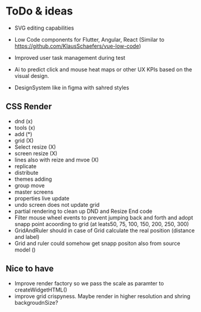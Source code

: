 # ToDo & ideas


- SVG editing capabilities

- Low Code components for Flutter, Angular, React (Similar to https://github.com/KlausSchaefers/vue-low-code)

- Improved user task management during test

- Ai to predict click and mouse heat maps or other UX KPIs based on the visual design.

- DesignSystem like in figma with sahred styles
## CSS Render
 - dnd (x)
 - tools (x)
 - add (*)
 - grid (X)
 - Select resize (X)
 - screen resize (X)
 - lines also with reize and mvoe (X)
 - replicate
 - distribute
 - themes adding
 - group move
 - master screens
 - properties live update
 - undo screen does not update grid
 - partial rendering to clean up DND and Resize End code
 - Filter mouse wheel events to prevent jumping back and forth and adopt snapp point acoording to grid (at leats50, 75, 100, 150, 200, 250, 300)
 - GridAndRuler should in case of Grid calculate the real position (distance and label)
  - Grid and ruler could somehow get snapp positon also from source model ()

## Nice to have
   - Improve render factory so we pass the scale as paramter to createWidgetHTML()
  - improve grid crispyness. Maybe render in higher resolution and shring backgroudnSize?